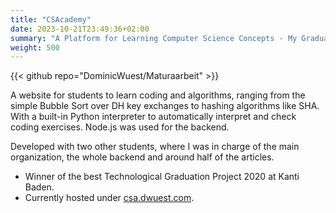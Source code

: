 ```yaml
---
title: "CSAcademy"
date: 2023-10-21T23:49:36+02:00
summary: "A Platform for Learning Computer Science Concepts - My Graduation Project in 2020"
weight: 500
---
```


{{< github repo="DominicWuest/Maturaarbeit" >}}

A website for students to learn coding and algorithms, ranging from the simple
Bubble Sort over DH key exchanges to hashing algorithms like SHA. With a
built-in Python interpreter to automatically interpret and check coding exercises. Node.js
was used for the backend.

Developed with two other students, where I was in charge of the main
organization, the whole backend and around half of the articles.

- Winner of the best Technological Graduation Project 2020 at Kanti Baden.
- Currently hosted under [csa.dwuest.com](https://csa.dwuest.com).